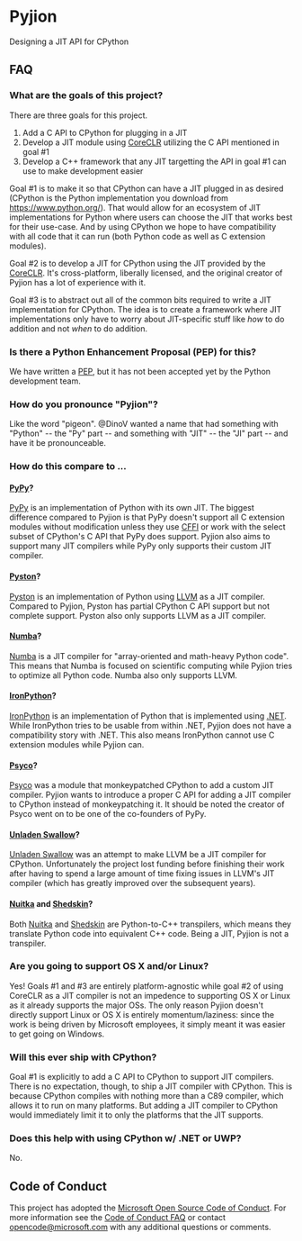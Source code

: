 # Pyjion
Designing a JIT API for CPython

## FAQ

### What are the goals of this project?
There are three goals for this project.

1. Add a C API to CPython for plugging in a JIT
2. Develop a JIT module using [CoreCLR](https://github.com/dotnet/coreclr) utilizing the C API mentioned in goal #1
3. Develop a C++ framework that any JIT targetting the API in goal #1 can use to make development easier

Goal #1 is to make it so that CPython can have a JIT plugged in as desired (CPython
is the Python implementation you download from https://www.python.org/). That
would allow for an ecosystem of JIT implementations for Python where users can
choose the JIT that works best for their use-case. And by using CPython we hope
to have compatibility with all code that it can run (both Python code as well
as C extension modules).

Goal #2 is to develop a JIT for CPython using the JIT provided by the
[CoreCLR](https://github.com/dotnet/coreclr). It's cross-platform, liberally
licensed, and the original creator of Pyjion has a lot of experience with it.

Goal #3 is to abstract out all of the common bits required to write a JIT
implementation for CPython. The idea is to create a framework where JIT
implementations only have to worry about JIT-specific stuff like _how_ to do
addition and not _when_ to do addition.

### Is there a Python Enhancement Proposal (PEP) for this?
We have written a
[PEP](https://github.com/python/peps/blob/master/pep-0523.txt),
but it has not been accepted yet by the Python development team.

### How do you pronounce "Pyjion"?
Like the word "pigeon". @DinoV wanted a name that had something with "Python"
-- the "Py" part -- and something with "JIT" -- the "JI" part -- and have it be
pronounceable.

### How do this compare to ...
#### [PyPy](http://pypy.org/)?
[PyPy](http://pypy.org/) is an implementation of Python with its own JIT. The
biggest difference compared to Pyjion is that PyPy doesn't support all C extension
modules without modification unless they use [CFFI](https://cffi.readthedocs.org)
or work with the select subset of CPython's C API that PyPy does support.
Pyjion also aims to support many JIT compilers while PyPy only supports their
custom JIT compiler.

#### [Pyston](http://pyston.org)?
[Pyston](http://pyston.org) is an implementation of Python using
[LLVM](http://llvm.org/) as a JIT compiler. Compared to Pyjion, Pyston has
partial CPython C API support but not complete support. Pyston also only
supports LLVM as a JIT compiler.

#### [Numba](http://numba.pydata.org/)?
[Numba](http://numba.pydata.org/) is a JIT compiler for "array-oriented and
math-heavy Python code". This means that Numba is focused on scientific
computing while Pyjion tries to optimize all Python code. Numba also only
supports LLVM.

#### [IronPython](http://ironpython.net/)?
[IronPython](http://ironpython.net/) is an implementation of Python that is
implemented using [.NET](http://microsoft.com/NET). While IronPython tries to
be usable from within .NET, Pyjion does not have a compatibility story with .NET.
This also means IronPython cannot use C extension modules while Pyjion can.

#### [Psyco](http://psyco.sourceforge.net/)?
[Psyco](http://psyco.sourceforge.net/) was a module that monkeypatched CPython
to add a custom JIT compiler. Pyjion wants to introduce a proper C API for
adding a JIT compiler to CPython instead of monkeypatching it. It should be
noted the creator of Psyco went on to be one of the co-founders of PyPy.

#### [Unladen Swallow](https://en.wikipedia.org/wiki/Unladen_Swallow)?
[Unladen Swallow](https://en.wikipedia.org/wiki/Unladen_Swallow) was an attempt
to make LLVM be a JIT compiler for CPython. Unfortunately the project lost
funding before finishing their work after having to spend a large amount of
time fixing issues in LLVM's JIT compiler (which has greatly improved over the
subsequent years).

#### [Nuitka](http://nuitka.net/) and [Shedskin](https://github.com/shedskin/shedskin)?
Both [Nuitka](http://nuitka.net/) and
[Shedskin](https://github.com/shedskin/shedskin) are Python-to-C++ transpilers,
which means they translate Python code into equivalent C++ code. Being a JIT,
Pyjion is not a transpiler.


### Are you going to support OS X and/or Linux?
Yes! Goals #1 and #3 are entirely platform-agnostic while goal #2 of using
CoreCLR as a JIT compiler is not an impedence to supporting OS X or Linux as
it already supports the major OSs. The only reason Pyjion doesn't directly
support Linux or OS X is entirely momentum/laziness: since the work is being
driven by Microsoft employees, it simply meant it was easier to get going on
Windows.

### Will this ever ship with CPython?
Goal #1 is explicitly to add a C API to CPython to support JIT compilers. There
is no expectation, though, to ship a JIT compiler with CPython. This is because
CPython compiles with nothing more than a C89 compiler, which allows it to run
on many platforms. But adding a JIT compiler to CPython would immediately limit
it to only the platforms that the JIT supports.

### Does this help with using CPython w/ .NET or UWP?
No.

## Code of Conduct
This project has adopted the
[Microsoft Open Source Code of Conduct](https://opensource.microsoft.com/codeofconduct/).
For more information see the
[Code of Conduct FAQ](https://opensource.microsoft.com/codeofconduct/faq/)
or contact [opencode@microsoft.com](mailto:opencode@microsoft.com)
with any additional questions or comments.